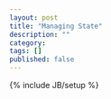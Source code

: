 ```yaml
---
layout: post
title: "Managing State"
description: ""
category:
tags: []
published: false
---
```

{% include JB/setup %}
